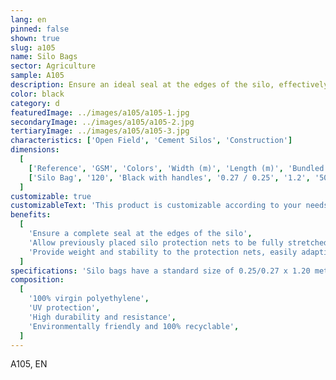 ```yaml
---
lang: en
pinned: false
shown: true
slug: a105
name: Silo Bags
sector: Agriculture
sample: A105
description: Ensure an ideal seal at the edges of the silo, effectively isolating the silage contained within.
color: black
category: d
featuredImage: ../images/a105/a105-1.jpg
secondaryImage: ../images/a105/a105-2.jpg
tertiaryImage: ../images/a105/a105-3.jpg
characteristics: ['Open Field', 'Cement Silos', 'Construction']
dimensions:
  [
    ['Reference', 'GSM', 'Colors', 'Width (m)', 'Length (m)', 'Bundled (pcs)', 'Pallets (pcs)'],
    ['Silo Bag', '120', 'Black with handles', '0.27 / 0.25', '1.2', '50', '4000'],
  ]
customizable: true
customizableText: 'This product is customizable according to your needs. Contact us for more information.'
benefits:
  [
    'Ensure a complete seal at the edges of the silo',
    'Allow previously placed silo protection nets to be fully stretched',
    'Provide weight and stability to the protection nets, easily adapting to all irregularities of the silo',
  ]
specifications: 'Silo bags have a standard size of 0.25/0.27 x 1.20 meters and can be filled with materials such as gravel. After fully stretching the silo protection nets to prevent the entry of air, apply the silo bags to the ends and/or on top of the silo to immobilize the protection nets.'
composition:
  [
    '100% virgin polyethylene',
    'UV protection',
    'High durability and resistance',
    'Environmentally friendly and 100% recyclable',
  ]
---
```


A105, EN
